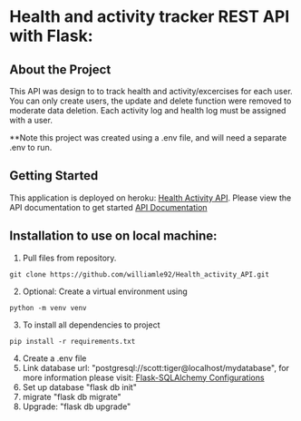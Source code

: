 # Health and activity tracker REST API with Flask:
## About the Project
This API was design to to track health and activity/excercises for each user. You can only create users, the update and delete function were removed to moderate data deletion. Each activity log and health log must be assigned with a user.  

**Note this project was created using a .env file, and will need a separate .env to run. 
## Getting Started
This application is deployed on heroku: [Health Activity API](https://activity-rest-api.herokuapp.com/). Please view the API documentation to get started [API Documentation](https://documenter.getpostman.com/view/15868454/UVR7JnLC)

## Installation to use on local machine:

1. Pull files from repository.
``` 
git clone https://github.com/williamle92/Health_activity_API.git 
```
2. Optional: Create a virtual environment using 
```
python -m venv venv
```
3. To install all dependencies to project
```
pip install -r requirements.txt
```
4. Create a .env file
5. Link database url: "postgresql://scott:tiger@localhost/mydatabase", for more information please visit: [Flask-SQLAlchemy Configurations](https://flask-sqlalchemy.palletsprojects.com/en/2.x/config/)
6. Set up database "flask db init"
7. migrate "flask db migrate"
8. Upgrade: "flask db upgrade"



